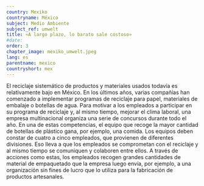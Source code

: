 ```yaml
---
country: Mexiko
countryname: México
subject: Medio Ambiente
subject_ref: umwelt
title: «A largo plazo, lo barato sale costoso»
#date:
order: 3
chapter_image: mexiko_umwelt.jpeg
lang: es
parentname: mexico
countryshort: mex
---
```

<div class="content" markdown="1">
El reciclaje sistemático de productos y materiales usados todavía es relativamente bajo en México. En los últimos años, varias compañías han comenzado a implementar programas de reciclaje para papel, materiales de embalaje o botellas de agua. Para motivar a los empleados a participar en su programa de reciclaje y, al mismo tiempo, mejorar el clima laboral, una empresa multinacional organiza una serie de concursos durante todo el año. En una de estas competencias, el equipo que recoge la mayor cantidad de botellas de plástico gana, por ejemplo, una comida. Los equipos deben constar de cuatro a cinco empleados, que provienen de diferentes divisiones. Eso lleva a que los empleados se comprometan con el reciclaje y al mismo tiempo se comuniquen y colaboren entre ellos. A través de acciones como estas, los empleados recogen grandes cantidades de material de empaquetado que la empresa luego envía, por ejemplo, a una organización sin fines de lucro que lo utiliza para la fabricación de productos artesanales.
</div>
